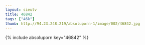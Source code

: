 ```yaml
--- 
layout: sieutv
title: 46842
tags: ["46k"]
thumb: http://94.23.248.219/absoluporn-1/image/002/46842.jpg
---
```

{% include absoluporn key="46842" %} 

